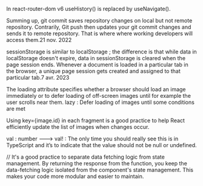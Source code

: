 In react-router-dom v6 useHistory() is replaced by useNavigate().

Summing up, git commit saves repository changes on local but not remote repository. Contrarily, Git push then updates your git commit changes and sends it to remote repository. That is where where working developers will access them.21 nov. 2022

sessionStorage is similar to localStorage ; the difference is that while data in localStorage doesn't expire, data in sessionStorage is cleared when the page session ends. Whenever a document is loaded in a particular tab in the browser, a unique page session gets created and assigned to that particular tab.7 avr. 2023

The loading attribute specifies whether a browser should load an image immediately or to defer loading of off-screen images until for example the user scrolls near them.
lazy : Defer loading of images until some conditions are met

Using key={image.id} in each fragment is a good practice to help React efficiently update the list of images when changes occur.

val : number ---> val! : The only time you should really see this is in TypeScript and it’s to indicate that the value should not be null or undefined.

// It's a good practice to separate data fetching logic from state management. By returning the response from the function, you keep the data-fetching logic isolated from the component's state management. This makes your code more modular and easier to maintain.

